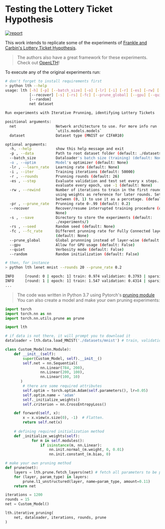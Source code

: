 # Testing the Lottery Ticket Hypothesis
[![report](https://img.shields.io/badge/Report-pdf-lightgrey)](https://nbviewer.jupyter.org/github/artur-deluca/lth/blob/master/Report.pdf)

This work intends to replicate some of the experiments of [Frankle and Carbin's Lottery Ticket Hypothesis](https://openreview.net/forum?id=rJl-b3RcF7).

> The authors also have a great framework for these experiments. Check out [OpenLTH](https://github.com/facebookresearch/open_lth/)!

To execute any of the original experiments run:
```bash
# don't forget to install requirements first
> python lth --help
usage: lth [-h] [-p] [--batch_size] [-o] [-lr] [-i] [-r] [-es] [-rw] [-pr]
           [--recover] [-s] [-rs] [-fc] [--prune_global] [--gpu] [--quiet]
           [--random]
           net dataset

Run experiments with Iterative Prunning, identifying Lottery Tickets

positional arguments:
  net                  Network architecture to use. For more info run
                       `utils.models.models`
  dataset              Dataset type (MNIST or CIFAR10)

optional arguments:
  -h, --help           show this help message and exit
  -p , --data          Path to root dataset folder (default: ./datasets/)
  --batch_size         Dataloader's batch size (training) (default: None)
  -o , --optim         Model's optimizer (default: None)
  -lr , --learn_rate   Learning rate (default: None)
  -i , --iter          Training iterations (default: 50000)
  -r , --rounds        Prunning rounds (default: 26)
  -es , --step         Evaluate validation and test set every x steps. To
                       evaluate every epoch, use -1 (default: None)
  -rw , --rewind       Number of iterations to train in the first round before
                       using weights as reference for later rounds. Set rewind
                       between (0, 1) to use it as a percetage. (default: 0)
  -pr , --prune_rate   Prunning rate 0-.99 (default: 0.2)
  --recover            Recover/resume interrupted training procedure (default:
                       None)
  -s , --save          Directory to store the experiments (default:
                       ./experiments/)
  -rs , --seed         Random seed (default: None)
  -fc , --fc_rate      Different prunning rate for Fully Connected layers
                       (default: None)
  --prune_global       Global prunnning instead of layer-wise (default: False)
  --gpu                Allow for GPU usage (default: False)
  --quiet              Verbosity mode (default: False)
  --random             Random initialization (default: False)

# then, for instance
> python lth lenet mnist --rounds 20 --prune_rate 0.2

INFO     [round: 0 | epoch: 1] train: 0.974 validation: 0.3793 | sparsity: 0% | duration: 3.8s
INFO     [round: 1 | epoch: 1] train: 1.547 validation: 0.4314 | sparsity: 20% | duration: 6.0s
...
```
> The code was written in Python 3.7 using Pytorch's [pruning module](https://pytorch.org/tutorials/intermediate/pruning_tutorial.html)
You can also create a model and make your own pruning experiments:

```python
import torch
import torch.nn as nn
import torch.nn.utils.prune as prune

import lth

# if data is not there, it will prompt you to download it
dataloader = lth.data.load_MNIST('./datasets/mnist') # train, validation and test dataloaders

class Custom_Model(nn.Module):
    def __init__(self):
        super(Custom_Model, self).__init__()
        self.net = nn.Sequential(
                nn.Linear(784, 200),
                nn.Linear(200, 100),
                nn.Linear(100, 10)
       )
        # there are some required attributes
        self.optim = torch.optim.Adam(self.parameters(), lr=0.05)
        self.optim.name = 'adam'
        self._initialize_weights()
        self.criterion = nn.CrossEntropyLoss()

    def forward(self, x):
        x = x.view(x.size(0), -1)  # Flatten.
        return self.net(x)
    
    # defining required initialization method
    def _initialize_weights(self):
            for m in self.modules():
                if isinstance(m, nn.Linear):
                    nn.init.normal_(m.weight, 0, 0.01)
                    nn.init.constant_(m.bias, 0)

# make your own pruning method   
def prune(net):
    layers = lth.prune.fetch_layers(net) # fetch all parameters to be pruned
    for (layer, param_type) in layers: 
        prune.l1_unstructured(layer, name=param_type, amount=0.11)
    return net

iterations = 1200
rounds = 15
net = Custom_Model()

lth.iterative_pruning(
    net, dataloader, iterations, rounds, prune
)

```

